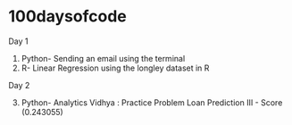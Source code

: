 # 100daysofcode

Day 1 
1. Python- Sending an email using the terminal 
2. R- Linear Regression using the longley dataset in R


Day 2

3. Python- Analytics Vidhya : Practice Problem Loan Prediction III - Score (0.243055)


